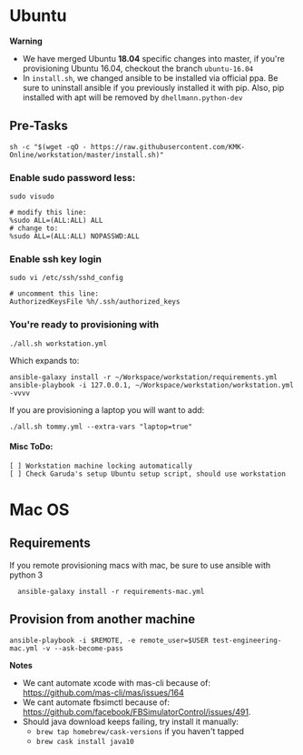 # Ubuntu

**Warning**
- We have merged Ubuntu **18.04** specific changes into master, if you're provisioning Ubuntu 16.04, checkout the branch `ubuntu-16.04`
- In `install.sh`, we changed ansible to be installed via official ppa. Be sure to uninstall ansible if you previously installed it with pip. Also, pip installed with apt will be removed by `dhellmann.python-dev`

## Pre-Tasks

    sh -c "$(wget -qO - https://raw.githubusercontent.com/KMK-Online/workstation/master/install.sh)"

### Enable sudo password less:

    sudo visudo

    # modify this line:
    %sudo ALL=(ALL:ALL) ALL
    # change to:
    %sudo ALL=(ALL:ALL) NOPASSWD:ALL

### Enable ssh key login

    sudo vi /etc/ssh/sshd_config

    # uncomment this line:
    AuthorizedKeysFile %h/.ssh/authorized_keys

### You're ready to provisioning with

    ./all.sh workstation.yml

Which expands to:

    ansible-galaxy install -r ~/Workspace/workstation/requirements.yml
    ansible-playbook -i 127.0.0.1, ~/Workspace/workstation/workstation.yml -vvvv

If you are provisioning a laptop you will want to add:

    ./all.sh tommy.yml --extra-vars "laptop=true"

#### Misc ToDo:

    [ ] Workstation machine locking automatically
    [ ] Check Garuda's setup Ubuntu setup script, should use workstation


# Mac OS

## Requirements
  If you remote provisioning macs with mac, be sure to use ansible with python 3
      
      ansible-galaxy install -r requirements-mac.yml

## Provision from another machine
    ansible-playbook -i $REMOTE, -e remote_user=$USER test-engineering-mac.yml -v --ask-become-pass

**Notes**
- We cant automate xcode with mas-cli because of: https://github.com/mas-cli/mas/issues/164
- We cant automate fbsimctl because of: https://github.com/facebook/FBSimulatorControl/issues/491. 
- Should java download keeps failing, try install it manually:
  - `brew tap homebrew/cask-versions` if you haven't tapped
  - `brew cask install java10`
